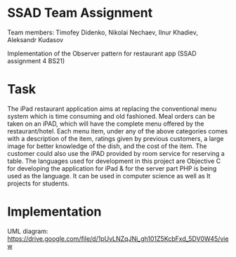 # SSAD Team Assignment

Team members: Timofey Didenko, Nikolai Nechaev, Ilnur Khadiev, Aleksandr Kudasov

Implementation of the Observer pattern for restaurant app (SSAD assignment 4 BS21)

# Task

The iPad restaurant application aims at replacing the conventional menu system which is time consuming and old fashioned. Meal orders can be taken on an iPAD, which will have the complete menu offered by the restaurant/hotel. Each menu item, under any of the above categories comes with a description of the item, ratings given by previous customers, a large image for better knowledge of the dish, and the cost of the item. The customer could also use the iPAD provided by room service for reserving a table. The languages used for development in this project are Objective C for developing the application for iPad & for the server part PHP is being used as the language. It can be used in computer science as well as It projects for students.

# Implementation

UML diagram: https://drive.google.com/file/d/1pUvLNZqJNi_gh101Z5KcbFxd_5DV0W45/view
